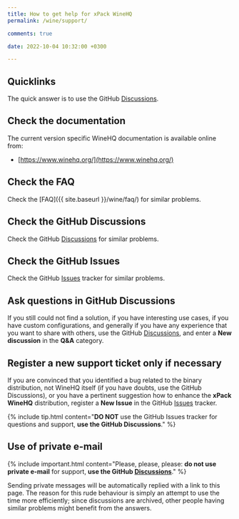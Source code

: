 ```yaml
---
title: How to get help for xPack WineHQ
permalink: /wine/support/

comments: true

date: 2022-10-04 10:32:00 +0300

---
```


## Quicklinks

The quick answer is to use the GitHub
[Discussions](https://github.com/xpack-dev-tools/wine-xpack/discussions/).

## Check the documentation

The current version specific WineHQ documentation is available online from:

- [https://www.winehq.org/](https://www.winehq.org/)

## Check the FAQ

Check the [FAQ]({{ site.baseurl }}/wine/faq/)
for similar problems.

## Check the GitHub Discussions

Check the GitHub [Discussions](https://github.com/xpack-dev-tools/wine-xpack/discussions/) for
similar problems.

## Check the GitHub Issues

Check the GitHub
[Issues](https://github.com/xpack-dev-tools/wine-xpack/issues/)
tracker for similar problems.

## Ask questions in GitHub Discussions

If you still could not find a solution, if you have interesting use
cases, if you have custom configurations, and generally if you have
any experience that you want to share with others, use the GitHub
[Discussions](https://github.com/xpack-dev-tools/wine-xpack/discussions/),
and enter a **New discussion** in the **Q&A** category.

## Register a new support ticket only if necessary

If you are convinced that you identified a bug related to the binary
distribution, not WineHQ itself (if you have doubts, use the GitHub Discussions),
or you have a pertinent suggestion how to enhance the **xPack WineHQ**
distribution, register a **New Issue** in the GitHub
[Issues](https://github.com/xpack-dev-tools/wine-xpack/issues/)
tracker.

{% include tip.html content="**DO NOT** use the GitHub Issues tracker
for questions and support, **use the GitHub Discussions**." %}

## Use of private e-mail

{% include important.html content="Please, please, please: **do not use
private e-mail** for support, **use the GitHub
[Discussions](https://github.com/xpack-dev-tools/wine-xpack/discussions/)**." %}

Sending private messages will be automatically replied with
a link to this page.
The reason for this rude behaviour is simply an attempt to use
the time more efficiently; since discussions are archived, other people
having similar problems might benefit from the answers.
